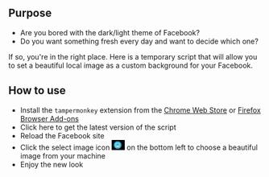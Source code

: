 ## Purpose
- Are you bored with the dark/light theme of Facebook?
- Do you want something fresh every day and want to decide which one?

If so, you're in the right place.
Here is a temporary script that will allow you to set a beautiful local image as a custom background for your Facebook.

## How to use
- Install the `tampermonkey` extension from the [Chrome Web Store](https://chromewebstore.google.com/detail/tampermonkey/dhdgffkkebhmkfjojejmpbldmpobfkfo) or [Firefox Browser Add-ons](https://addons.mozilla.org/en-US/firefox/addon/tampermonkey/)
- Click here to get the latest version of the script
- Reload the Facebook site
- Click the select image icon <img src="./assets/select_file.png" alt="select icon" height="20"> on the bottom left to choose a beautiful image from your machine
- Enjoy the new look
